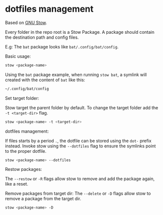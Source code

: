 # dotfiles management

Based on [GNU Stow](https://www.gnu.org/software/stow/).

Every folder in the repo root is a Stow Package.
A package should contain the destination path and config files.

E.g: The `bat` package looks like `bat/.config/bat/config`.

Basic usage:

```bash
stow <package-name>
```

Using the `bat` package example, when running `stow bat`, a symlink will created with the content of `bat` like this:

```bash
~/.config/bat/config
```

Set target folder:

Stow target the parent folder by default. 
To change the target folder add the `-t <target-dir>` flag.

```bash
stow <package-name> -t <target-dir>
```

dotfiles management:

If files starts by a period `.`, the dotfile can be stored using the `dot-` prefix instead. Invoke stow using the `--dotfiles` flag to ensure the symlinks point to the proper dotfile.

```bash
stow <package-name> --dotfiles
```

Restow packages:

The `--restow` or `-R` flags allow stow to remove and add the package again, like a reset.

Remove packages from target dir:
The `--delete` or `-D` flags allow stow to remove a package from the target dir.

```bash
stow <package-name> -D
```
